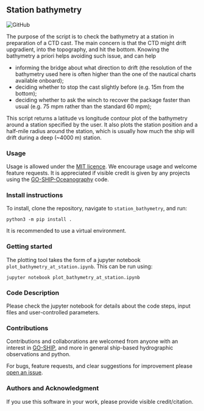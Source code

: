 ## Station bathymetry
![GitHub](https://img.shields.io/github/license/GO-SHIP-Oceanography/station_bathymetry)

The purpose of the script is to check the bathymetry at a station in preparation of a CTD cast. The main concern is that the CTD might drift upgradient, into the topography, and hit the bottom. Knowing the bathymetry a priori helps avoiding such issue, and can help 
- informing the bridge about what direction to drift (the resolution of the bathymetry used here is often higher than the one of the nautical charts available onboard);
- deciding whether to stop the cast slightly before (e.g. 15m from the bottom);
- deciding whether to ask the winch to recover the package faster than usual (e.g. 75 mpm rather than the standard 60 mpm);

This script returns a latitude vs longitude contour plot of the bathymetry around a station specified by the user. It also plots the station position and a half-mile radius around the station, which is usually how much the ship will drift during a deep (~4000 m) station.

### Usage
Usage is allowed under the [MIT licence](https://github.com/GO-SHIP-Oceanography/station_bathymetry/blob/main/LICENSE). We encourage usage and welcome feature requests. It is appreciated if visible credit is given by any projects using the [GO-SHIP-Oceanography](https://github.com/GO-SHIP-Oceanography) code.


### Install instructions 

To install, clone the repository, navigate to `station_bathymetry`, and run:
	
	python3 -m pip install .

It is recommended to use a virtual environment.

### Getting started

The plotting tool takes the form of a jupyter notebook `plot_bathymetry_at_station.ipynb`.
This can be run using:

   	jupyter notebook plot_bathymetry_at_station.ipynb
   	

### Code Description
Please check the jupyter notebook for details about the code steps, input files and user-controlled parameters.
 


### Contributions
Contributions and collaborations are welcomed from anyone with an interest in [GO-SHIP](https://www.go-ship.org/), and more in general ship-based hydrographic observations and python.

For bugs, feature requests, and clear suggestions for improvement please [open an issue](https://github.com/GO-SHIP-Oceanography/station_bathymetry/issues).

### Authors and Acknowledgment
If you use this software in your work, please provide visible credit/citation.
